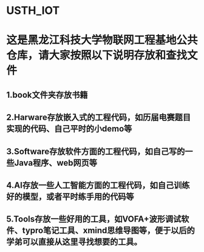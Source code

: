 # USTH_IOT
# 这是黑龙江科技大学物联网工程基地公共仓库，请大家按照以下说明存放和查找文件
## 1.book文件夹存放书籍
## 2.Harware存放嵌入式的工程代码，如历届电赛题目实现的代码、自己平时的小demo等
## 3.Software存放软件方面的工程代码，如自己写的一些Java程序、web网页等
## 4.AI存放一些人工智能方面的工程代码，如自己训练好的模型，或者平时练手用的代码等
## 5.Tools存放一些好用的工具，如VOFA+波形调试软件、typro笔记工具、xmind思维导图等，便于以后的学弟可以直接从这里寻找想要的工具。
